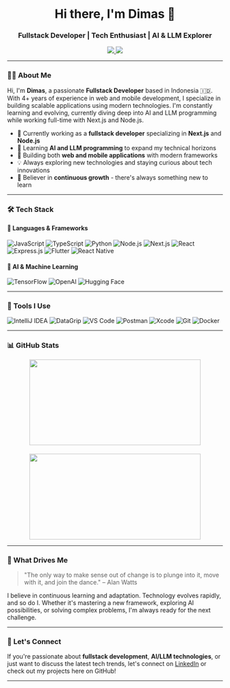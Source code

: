 <h1 align="center">Hi there, I'm Dimas 👋</h1>
<h3 align="center">Fullstack Developer | Tech Enthusiast | AI & LLM Explorer</h3>
<p align="center">
  <a href="https://github.com/dimasd-angga">
    <img src="https://img.shields.io/badge/GitHub-181717?style=flat&logo=github&logoColor=white" />
  </a>
  <a href="https://www.linkedin.com/in/dimasdarfiangga/">
    <img src="https://img.shields.io/badge/LinkedIn-0077B5?style=flat&logo=linkedin&logoColor=white" />
  </a>
</p>

---

### 👨‍💻 About Me

Hi, I'm **Dimas**, a passionate **Fullstack Developer** based in Indonesia 🇮🇩. With 4+ years of experience in web and mobile development, I specialize in building scalable applications using modern technologies. I'm constantly learning and evolving, currently diving deep into AI and LLM programming while working full-time with Next.js and Node.js.

- 🔭 Currently working as a **fullstack developer** specializing in **Next.js** and **Node.js**
- 🤖 Learning **AI and LLM programming** to expand my technical horizons
- 📱 Building both **web and mobile applications** with modern frameworks
- 💡 Always exploring new technologies and staying curious about tech innovations
- 🌱 Believer in **continuous growth** - there's always something new to learn

---

### 🛠️ Tech Stack

#### 📜 Languages & Frameworks
![JavaScript](https://img.shields.io/badge/JavaScript-F7DF1E?style=flat&logo=javascript&logoColor=black)
![TypeScript](https://img.shields.io/badge/TypeScript-3178C6?style=flat&logo=typescript&logoColor=white)
![Python](https://img.shields.io/badge/Python-3776AB?style=flat&logo=python&logoColor=white)
![Node.js](https://img.shields.io/badge/Node.js-339933?style=flat&logo=node.js&logoColor=white)
![Next.js](https://img.shields.io/badge/Next.js-000000?style=flat&logo=next.js&logoColor=white)
![React](https://img.shields.io/badge/React-20232A?style=flat&logo=react&logoColor=61DAFB)
![Express.js](https://img.shields.io/badge/Express.js-000000?style=flat&logo=express&logoColor=white)
![Flutter](https://img.shields.io/badge/Flutter-02569B?style=flat&logo=flutter&logoColor=white)
![React Native](https://img.shields.io/badge/React_Native-20232A?style=flat&logo=react&logoColor=61DAFB)

#### 🤖 AI & Machine Learning
![TensorFlow](https://img.shields.io/badge/TensorFlow-FF6F00?style=flat&logo=tensorflow&logoColor=white)
![OpenAI](https://img.shields.io/badge/OpenAI-412991?style=flat&logo=openai&logoColor=white)
![Hugging Face](https://img.shields.io/badge/Hugging%20Face-FFD21E?style=flat&logo=huggingface&logoColor=black)

---

### 🧰 Tools I Use

![IntelliJ IDEA](https://img.shields.io/badge/IntelliJ%20IDEA-000000?style=flat&logo=intellij-idea&logoColor=white)
![DataGrip](https://img.shields.io/badge/DataGrip-000000?style=flat&logo=datagrip&logoColor=white)
![VS Code](https://img.shields.io/badge/VS%20Code-007ACC?style=flat&logo=visual-studio-code&logoColor=white)
![Postman](https://img.shields.io/badge/Postman-FF6C37?style=flat&logo=postman&logoColor=white)
![Xcode](https://img.shields.io/badge/Xcode-147EFB?style=flat&logo=xcode&logoColor=white)
![Git](https://img.shields.io/badge/Git-F05032?style=flat&logo=git&logoColor=white)
![Docker](https://img.shields.io/badge/Docker-2496ED?style=flat&logo=docker&logoColor=white)

---

### 📊 GitHub Stats

<div align="center" style="display: flex; justify-content: center; flex-wrap: wrap; gap: 20px;">
  <img src="https://github-readme-streak-stats.herokuapp.com?user=dimasd-angga&theme=tokyonight&hide_border=true&date_format=j%20M%5B%20Y%5D" width="400" height="200" />
  <img src="https://github-readme-stats.vercel.app/api?username=dimasd-angga&show_icons=true&theme=tokyonight&hide_border=true&hide_title=true&card_width=400" width="400" height="200" />
</div>

---

### 🚀 What Drives Me

> "The only way to make sense out of change is to plunge into it, move with it, and join the dance." – Alan Watts

I believe in continuous learning and adaptation. Technology evolves rapidly, and so do I. Whether it's mastering a new framework, exploring AI possibilities, or solving complex problems, I'm always ready for the next challenge.

---

### 🤝 Let's Connect

If you're passionate about **fullstack development**, **AI/LLM technologies**, or just want to discuss the latest tech trends, let's connect on [LinkedIn](https://www.linkedin.com/in/dimasdarfiangga/) or check out my projects here on GitHub!

---
